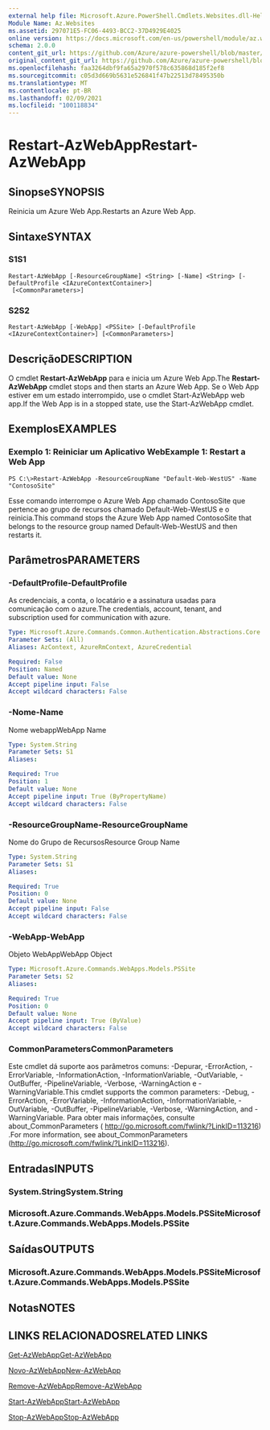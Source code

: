 ```yaml
---
external help file: Microsoft.Azure.PowerShell.Cmdlets.Websites.dll-Help.xml
Module Name: Az.Websites
ms.assetid: 297071E5-FC06-4493-BCC2-37D4929E4025
online version: https://docs.microsoft.com/en-us/powershell/module/az.websites/restart-azwebapp
schema: 2.0.0
content_git_url: https://github.com/Azure/azure-powershell/blob/master/src/Websites/Websites/help/Restart-AzWebApp.md
original_content_git_url: https://github.com/Azure/azure-powershell/blob/master/src/Websites/Websites/help/Restart-AzWebApp.md
ms.openlocfilehash: faa3264dbf9fa65a2970f578c635868d185f2ef8
ms.sourcegitcommit: c05d3d669b5631e526841f47b22513d78495350b
ms.translationtype: MT
ms.contentlocale: pt-BR
ms.lasthandoff: 02/09/2021
ms.locfileid: "100118834"
---
```

# <span data-ttu-id="d88e9-101">Restart-AzWebApp</span><span class="sxs-lookup"><span data-stu-id="d88e9-101">Restart-AzWebApp</span></span>

## <span data-ttu-id="d88e9-102">Sinopse</span><span class="sxs-lookup"><span data-stu-id="d88e9-102">SYNOPSIS</span></span>
<span data-ttu-id="d88e9-103">Reinicia um Azure Web App.</span><span class="sxs-lookup"><span data-stu-id="d88e9-103">Restarts an Azure Web App.</span></span>

## <span data-ttu-id="d88e9-104">Sintaxe</span><span class="sxs-lookup"><span data-stu-id="d88e9-104">SYNTAX</span></span>

### <span data-ttu-id="d88e9-105">S1</span><span class="sxs-lookup"><span data-stu-id="d88e9-105">S1</span></span>
```
Restart-AzWebApp [-ResourceGroupName] <String> [-Name] <String> [-DefaultProfile <IAzureContextContainer>]
 [<CommonParameters>]
```

### <span data-ttu-id="d88e9-106">S2</span><span class="sxs-lookup"><span data-stu-id="d88e9-106">S2</span></span>
```
Restart-AzWebApp [-WebApp] <PSSite> [-DefaultProfile <IAzureContextContainer>] [<CommonParameters>]
```

## <span data-ttu-id="d88e9-107">Descrição</span><span class="sxs-lookup"><span data-stu-id="d88e9-107">DESCRIPTION</span></span>
<span data-ttu-id="d88e9-108">O cmdlet **Restart-AzWebApp** para e inicia um Azure Web App.</span><span class="sxs-lookup"><span data-stu-id="d88e9-108">The **Restart-AzWebApp** cmdlet stops and then starts an Azure Web App.</span></span>
<span data-ttu-id="d88e9-109">Se o Web App estiver em um estado interrompido, use o cmdlet Start-AzWebApp web app.</span><span class="sxs-lookup"><span data-stu-id="d88e9-109">If the Web App is in a stopped state, use the Start-AzWebApp cmdlet.</span></span>

## <span data-ttu-id="d88e9-110">Exemplos</span><span class="sxs-lookup"><span data-stu-id="d88e9-110">EXAMPLES</span></span>

### <span data-ttu-id="d88e9-111">Exemplo 1: Reiniciar um Aplicativo Web</span><span class="sxs-lookup"><span data-stu-id="d88e9-111">Example 1: Restart a Web App</span></span>
```
PS C:\>Restart-AzWebApp -ResourceGroupName "Default-Web-WestUS" -Name "ContosoSite"
```

<span data-ttu-id="d88e9-112">Esse comando interrompe o Azure Web App chamado ContosoSite que pertence ao grupo de recursos chamado Default-Web-WestUS e o reinicia.</span><span class="sxs-lookup"><span data-stu-id="d88e9-112">This command stops the Azure Web App named ContosoSite that belongs to the resource group named Default-Web-WestUS and then restarts it.</span></span>

## <span data-ttu-id="d88e9-113">Parâmetros</span><span class="sxs-lookup"><span data-stu-id="d88e9-113">PARAMETERS</span></span>

### <span data-ttu-id="d88e9-114">-DefaultProfile</span><span class="sxs-lookup"><span data-stu-id="d88e9-114">-DefaultProfile</span></span>
<span data-ttu-id="d88e9-115">As credenciais, a conta, o locatário e a assinatura usadas para comunicação com o azure.</span><span class="sxs-lookup"><span data-stu-id="d88e9-115">The credentials, account, tenant, and subscription used for communication with azure.</span></span>

```yaml
Type: Microsoft.Azure.Commands.Common.Authentication.Abstractions.Core.IAzureContextContainer
Parameter Sets: (All)
Aliases: AzContext, AzureRmContext, AzureCredential

Required: False
Position: Named
Default value: None
Accept pipeline input: False
Accept wildcard characters: False
```

### <span data-ttu-id="d88e9-116">-Nome</span><span class="sxs-lookup"><span data-stu-id="d88e9-116">-Name</span></span>
<span data-ttu-id="d88e9-117">Nome webapp</span><span class="sxs-lookup"><span data-stu-id="d88e9-117">WebApp Name</span></span>

```yaml
Type: System.String
Parameter Sets: S1
Aliases:

Required: True
Position: 1
Default value: None
Accept pipeline input: True (ByPropertyName)
Accept wildcard characters: False
```

### <span data-ttu-id="d88e9-118">-ResourceGroupName</span><span class="sxs-lookup"><span data-stu-id="d88e9-118">-ResourceGroupName</span></span>
<span data-ttu-id="d88e9-119">Nome do Grupo de Recursos</span><span class="sxs-lookup"><span data-stu-id="d88e9-119">Resource Group Name</span></span>

```yaml
Type: System.String
Parameter Sets: S1
Aliases:

Required: True
Position: 0
Default value: None
Accept pipeline input: False
Accept wildcard characters: False
```

### <span data-ttu-id="d88e9-120">-WebApp</span><span class="sxs-lookup"><span data-stu-id="d88e9-120">-WebApp</span></span>
<span data-ttu-id="d88e9-121">Objeto WebApp</span><span class="sxs-lookup"><span data-stu-id="d88e9-121">WebApp Object</span></span>

```yaml
Type: Microsoft.Azure.Commands.WebApps.Models.PSSite
Parameter Sets: S2
Aliases:

Required: True
Position: 0
Default value: None
Accept pipeline input: True (ByValue)
Accept wildcard characters: False
```

### <span data-ttu-id="d88e9-122">CommonParameters</span><span class="sxs-lookup"><span data-stu-id="d88e9-122">CommonParameters</span></span>
<span data-ttu-id="d88e9-123">Este cmdlet dá suporte aos parâmetros comuns: -Depurar, -ErrorAction, -ErrorVariable, -InformationAction, -InformationVariable, -OutVariable, -OutBuffer, -PipelineVariable, -Verbose, -WarningAction e -WarningVariable.</span><span class="sxs-lookup"><span data-stu-id="d88e9-123">This cmdlet supports the common parameters: -Debug, -ErrorAction, -ErrorVariable, -InformationAction, -InformationVariable, -OutVariable, -OutBuffer, -PipelineVariable, -Verbose, -WarningAction, and -WarningVariable.</span></span> <span data-ttu-id="d88e9-124">Para obter mais informações, consulte about_CommonParameters ( http://go.microsoft.com/fwlink/?LinkID=113216) .</span><span class="sxs-lookup"><span data-stu-id="d88e9-124">For more information, see about_CommonParameters (http://go.microsoft.com/fwlink/?LinkID=113216).</span></span>

## <span data-ttu-id="d88e9-125">Entradas</span><span class="sxs-lookup"><span data-stu-id="d88e9-125">INPUTS</span></span>

### <span data-ttu-id="d88e9-126">System.String</span><span class="sxs-lookup"><span data-stu-id="d88e9-126">System.String</span></span>

### <span data-ttu-id="d88e9-127">Microsoft.Azure.Commands.WebApps.Models.PSSite</span><span class="sxs-lookup"><span data-stu-id="d88e9-127">Microsoft.Azure.Commands.WebApps.Models.PSSite</span></span>

## <span data-ttu-id="d88e9-128">Saídas</span><span class="sxs-lookup"><span data-stu-id="d88e9-128">OUTPUTS</span></span>

### <span data-ttu-id="d88e9-129">Microsoft.Azure.Commands.WebApps.Models.PSSite</span><span class="sxs-lookup"><span data-stu-id="d88e9-129">Microsoft.Azure.Commands.WebApps.Models.PSSite</span></span>

## <span data-ttu-id="d88e9-130">Notas</span><span class="sxs-lookup"><span data-stu-id="d88e9-130">NOTES</span></span>

## <span data-ttu-id="d88e9-131">LINKS RELACIONADOS</span><span class="sxs-lookup"><span data-stu-id="d88e9-131">RELATED LINKS</span></span>

[<span data-ttu-id="d88e9-132">Get-AzWebApp</span><span class="sxs-lookup"><span data-stu-id="d88e9-132">Get-AzWebApp</span></span>](./Get-AzWebApp.md)

[<span data-ttu-id="d88e9-133">Novo-AzWebApp</span><span class="sxs-lookup"><span data-stu-id="d88e9-133">New-AzWebApp</span></span>](./New-AzWebApp.md)

[<span data-ttu-id="d88e9-134">Remove-AzWebApp</span><span class="sxs-lookup"><span data-stu-id="d88e9-134">Remove-AzWebApp</span></span>](./Remove-AzWebApp.md)

[<span data-ttu-id="d88e9-135">Start-AzWebApp</span><span class="sxs-lookup"><span data-stu-id="d88e9-135">Start-AzWebApp</span></span>](./Start-AzWebApp.md)

[<span data-ttu-id="d88e9-136">Stop-AzWebApp</span><span class="sxs-lookup"><span data-stu-id="d88e9-136">Stop-AzWebApp</span></span>](./Stop-AzWebApp.md)


